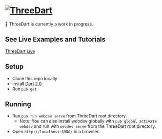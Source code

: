 # [![ThreeDart](resources/ThreeDart.png)](https://github.com/Grant-Nelson/ThreeDart)

:seedling: ThreeDart is currently a work in progress.

## See Live Examples and Tutorials

[ThreeDart Live](http://grant-nelson.github.io/ThreeDart/build/)

## Setup

- Clone this repo locally
- Install [Dart 2.0](https://webdev.dartlang.org/)
- Run `pub get`

## Running

- Run `pub run webdev serve` from ThreeDart root directory.
    - Note: You can also install webdev globally with `pub global activate webdev`
     and run with `webdev serve` from the ThreeDart root directory.
- Open `http://localhost:8080/` in a browser.
